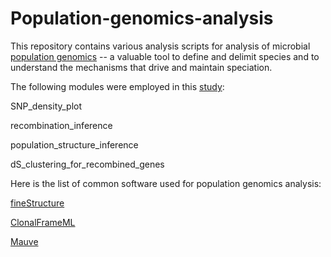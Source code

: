 # Population-genomics-analysis

This repository contains various analysis scripts for analysis of microbial [population genomics](https://en.wikipedia.org/wiki/Population_genomics) -- a valuable tool to define and delimit species and to understand the mechanisms that drive and maintain speciation.

The following modules were employed in this [study]():

SNP_density_plot

recombination_inference

population_structure_inference

dS_clustering_for_recombined_genes




Here is the list of common software used for population genomics analysis:

[fineStructure](https://people.maths.bris.ac.uk/~madjl/finestructure/finestructure_info.html)

[ClonalFrameML](https://github.com/xavierdidelot/ClonalFrameML)

[Mauve](http://darlinglab.org/mauve/user-guide/progressivemauve.html)

